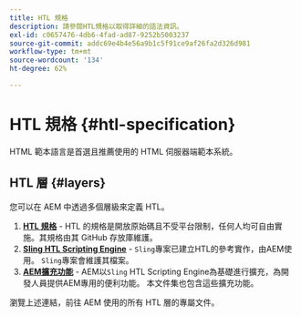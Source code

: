```yaml
---
title: HTL 規格
description: 請參閱HTL規格以取得詳細的語法資訊。
exl-id: c0657476-4db6-4fad-ad87-9252b5003237
source-git-commit: addc69e4b4e56a9b1c5f91ce9af26fa2d326d981
workflow-type: tm+mt
source-wordcount: '134'
ht-degree: 62%

---
```



# HTL 規格 {#htl-specification}

HTML 範本語言是首選且推薦使用的 HTML 伺服器端範本系統。

## HTL 層 {#layers}

您可以在 AEM 中透過多個層級來定義 HTL。

1. **[HTL 規格](https://github.com/adobe/htl-spec)** - HTL 的規格是開放原始碼且不受平台限制，任何人均可自由實施。其規格由其 GitHub 存放庫維護。
1. **[Sling HTL Scripting Engine](https://sling.apache.org/documentation/bundles/scripting/scripting-htl.html)** - `Sling`專案已建立HTL的參考實作，由AEM使用。 `Sling`專案會維護其檔案。
1. **[AEM擴充功能](aem-extensions.md)** - AEM以`Sling` HTL Scripting Engine為基礎進行擴充，為開發人員提供AEM專用的便利功能。 本文件集也包含這些擴充功能。

瀏覽上述連結，前往 AEM 使用的所有 HTL 層的專屬文件。
